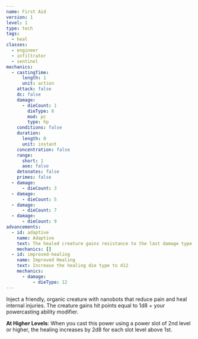 ```yaml
---
name: First Aid
version: 1
level: 1
type: tech
tags:
  - heal
classes:
  - engineer
  - infiltrator
  - sentinel
mechanics:
  - castingTime:
      length: 1
      unit: action
    attack: false
    dc: false
    damage:
      - dieCount: 1
        dieType: 8
        mod: pc
        type: hp
    conditions: false
    duration:
      length: 0
      unit: instant
    concentration: false
    range:
      short: 1
      aoe: false
    detonates: false
    primes: false
  - damage:
      - dieCount: 3
  - damage:
      - dieCount: 5
  - damage:
      - dieCount: 7
  - damage:
      - dieCount: 9
advancements:
  - id: adaptive
    name: Adaptive
    text: The healed creature gains resistance to the last damage type it suffered. This effect lasts for 1 minute.
    mechanics: []
  - id: improved-healing
    name: Improved Healing
    text: Increase the healing die type to d12
    mechanics:
      - damage:
          - dieType: 12
---
```

Inject a friendly, organic creature with nanobots that reduce pain and heal internal injuries. The creature gains hit points
equal to 1d8 + your powercasting ability modifier.

__At Higher Levels__: When you cast this power using a power slot of 2nd level or higher, the healing increases
by 2d8 for each slot level above 1st.
